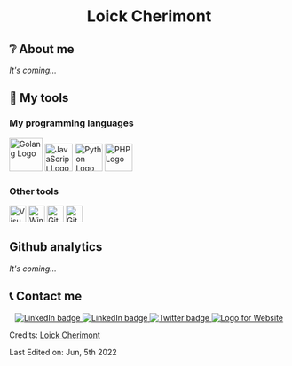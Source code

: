 <h1 align="center">Loick Cherimont</h1>

## :grey_question: About me
*It's coming...*
<!--[![Typing SVG](https://readme-typing-svg.herokuapp.com?duration=5050&color=0E99F7&center=true&vCenter=true&width=950&lines=Math+Student+%F0%9F%8E%93;Runner+%F0%9F%8F%83%7C+Explorer+%F0%9F%A4%A0+%7C+Coder+%F0%9F%91%A8%F0%9F%8F%BD%E2%80%8D%F0%9F%92%BB;Never+Stop+Coding+To+Become+...;%F0%9F%91%91+A+GRAND+FULL-STACK+DEVELOPER+%F0%9F%91%91)](https://git.io/typing-svg)-->

## :wrench: My tools
### My programming languages

<img src="https://cdn.icon-icons.com/icons2/2699/PNG/512/golang_logo_icon_171073.png" alt="Golang Logo" width="60px">
<img src="https://seeklogo.com/images/J/javascript-js-logo-2949701702-seeklogo.com.png" alt="JavaScript Logo" width="50px">
<img src="https://seeklogo.com/images/P/python-logo-A32636CAA3-seeklogo.com.png" alt="Python Logo" width="50px">
<img src="https://seeklogo.com/images/P/PHP-logo-0B2FDC4529-seeklogo.com.png" alt="PHP Logo" width="50px">

### Other tools
<img src="https://seeklogo.com/images/V/visual-studio-code-logo-449D71944F-seeklogo.com.png" alt="Visual Studio Code Logo" width="30px">
<img src="https://img.icons8.com/color/344/windows-10.png" alt="Windows 10 Logo" width="30px">
<img src="https://seeklogo.com/images/G/git-logo-CD8D6F1C09-seeklogo.com.png" alt="Git Logo" width="30px">
<img src="https://seeklogo.com/images/G/github-logo-9BBCA663A4-seeklogo.com.png" alt="Github Logo" width="30px">

<!-- Add stat indications for my activity on Github -->
## Github analytics
*It's coming...*
    
## :telephone_receiver: Contact me
<p align="center">
  <a href="https://www.linkedin.com/in/loickcherimont/">
    <img src="https://img.shields.io/badge/linkedin-%230077B5.svg?style=for-the-badge&logo=linkedin&logoColor=white" alt="LinkedIn badge">
  </a>
  <a href="mailto:loickcherimont@gmail.com">
    <img src="https://img.shields.io/badge/Gmail-D14836?style=for-the-badge&logo=gmail&logoColor=white" alt="LinkedIn badge">
  </a>
  <a href="https://twitter.com/CherimontLoick">
    <img src="https://img.shields.io/badge/twitter-%2320A1F1.svg?&style=for-the-badge&logo=twitter&logoColor=white" alt="Twitter badge">
  </a>
  <a href="http://www.onlinecv-loickcherimont.com">
    <img src="https://img.shields.io/badge/OnlineCV-%23000000.svg?style=for-the-badge&logo=firefox&logoColor=#FF7139" alt="Logo for Website">
  </a>
</p>

Credits: [Loick Cherimont](https://github.com/loickcherimont)

Last Edited on: Jun, 5th 2022
